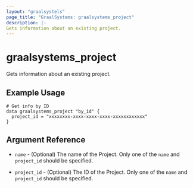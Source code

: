 ```yaml
---
layout: "graalsystels"
page_title: "GraalSystems: graalsystems_project"
description: |-
Gets information about an existing project.
---
```


# graalsystems_project

Gets information about an existing project.

## Example Usage

```hcl
# Get info by ID
data graalsystems_project "by_id" {
  project_id = "xxxxxxxx-xxxx-xxxx-xxxx-xxxxxxxxxxxx"
}
```

## Argument Reference

- `name` - (Optional) The name of the Project.
  Only one of the `name` and `project_id` should be specified.

- `project_id` - (Optional) The ID of the Project.
  Only one of the `name` and `project_id` should be specified.
  
